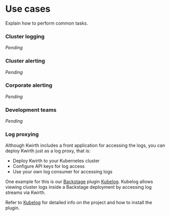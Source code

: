 # Use cases
Explain how to perform common tasks.

### Cluster logging
*Pending*

### Cluster alerting
*Pending*

### Corporate alerting
*Pending*

### Development teams
*Pending*

### Log proxying
Although Kwirth includes a front application for accessing the logs, you can deploy Kwirth just as a log proxy, that is:

- Deploy Kwirth to your Kubernetes cluster
- Configure API keys for log access
- Use your own log consumer for accessing logs

One example for this is our [Backstage](https://backstage.io) plugin [Kubelog](https://github.com/jfvilas/kubelog). Kubelog allows viewing cluster logs inside a Backstage deployment by accessing log streams via Kwirth.

Refer to [Kubelog](https://github.com/jfvilas/kubelog) for detailed info on the project and how to install the plugin.

